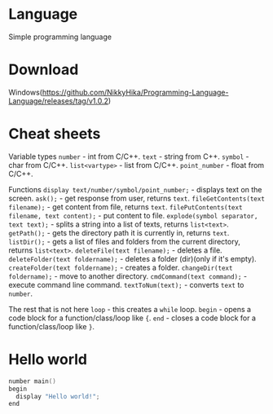 # Language
Simple programming language
# Download
Windows(https://github.com/NikkyHika/Programming-Language-Language/releases/tag/v1.0.2)

# Cheat sheets
Variable types
`number` - int from C/C++.
`text` - string from C++.
`symbol` - char from C/C++.
`list<vartype>` - list from C/C++.
`point_number` - float from C/C++.

Functions
`display text/number/symbol/point_number;` - displays text on the screen.
`ask();` - get response from user, returns `text`.
`fileGetContents(text filename);` - get content from file, returns `text`.
`filePutContents(text filename, text content);` - put content to file.
`explode(symbol separator, text text);` - splits a string into a list of texts, returns `list<text>`.
`getPath();` - gets the directory path it is currently in, returns `text`.
`listDir();` - gets a list of files and folders from the current directory, returns `list<text>`.
`deleteFile(text filename);` - deletes a file.
`deleteFolder(text foldername);` - deletes a folder (dir)(only if it's empty).
`createFolder(text foldername);` - creates a folder.
`changeDir(text foldername);` - move to another directory.
`cmdCommand(text command);` - execute command line command.
`textToNum(text);` - converts `text` to `number`.

The rest that is not here
`loop` - this creates a `while` loop.
`begin` - opens a code block for a function/class/loop like `{`.
`end` - closes a code block for a function/class/loop like `}`.

# Hello world

```cpp
number main()
begin
  display "Hello world!";
end
```

